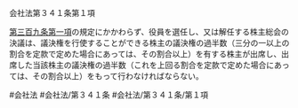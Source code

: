 会社法第３４１条第１項

[第三百九条第一項](会社法＿＿＿＿第３０９条第１項)の規定にかかわらず、役員を選任し、又は解任する株主総会の決議は、議決権を行使することができる株主の議決権の過半数（三分の一以上の割合を定款で定めた場合にあっては、その割合以上）を有する株主が出席し、出席した当該株主の議決権の過半数（これを上回る割合を定款で定めた場合にあっては、その割合以上）をもって行わなければならない。

#会社法
#会社法/第３４１条
#会社法/第３４１条/第１項
